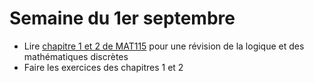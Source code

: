 # Semaine du 1er septembre

- Lire [chapitre 1 et 2 de MAT115](https://marcfrappierudes.github.io/mat115/logique.pdf) pour une révision de la logique et des mathématiques discrètes
- Faire les exercices des chapitres 1 et 2
